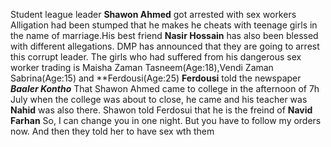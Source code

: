 Student league leader **Shawon Ahmed** got arrested with sex workers
Alligation had been stumped that he makes he cheats with teenage girls in the name of marriage.His best friend **Nasir Hossain** has also been blessed with different allegations. DMP has announced that they are going to arrest this corrupt leader.
The girls who had suffered from his dangerous sex worker trading is Maisha Zaman Tasneem(Age:18),Vendi Zaman Sabrina(Age:15)
and **Ferdousi(Age:25)
**Ferdousi** told the newspaper ***Baaler Kontho*** That  Shawon Ahmed came to college in the afternoon of 7h July when the college was about to close, he came and his teacher was **Nahid** was also there. Shawon told Ferdosui that he is the freind of **Navid Farhan** So, I can change you in one night. But you have to follow my orders now. And then they told her to have sex wth them
